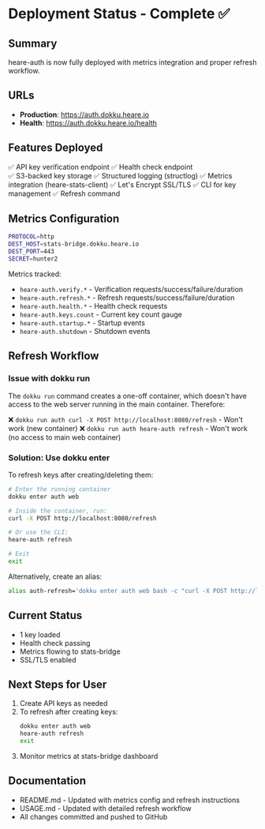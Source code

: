 # Deployment Status - Complete ✅

## Summary
heare-auth is now fully deployed with metrics integration and proper refresh workflow.

## URLs
- **Production**: https://auth.dokku.heare.io
- **Health**: https://auth.dokku.heare.io/health

## Features Deployed
✅ API key verification endpoint
✅ Health check endpoint  
✅ S3-backed key storage
✅ Structured logging (structlog)
✅ Metrics integration (heare-stats-client)
✅ Let's Encrypt SSL/TLS
✅ CLI for key management
✅ Refresh command

## Metrics Configuration
```bash
PROTOCOL=http
DEST_HOST=stats-bridge.dokku.heare.io
DEST_PORT=443
SECRET=hunter2
```

Metrics tracked:
- `heare-auth.verify.*` - Verification requests/success/failure/duration
- `heare-auth.refresh.*` - Refresh requests/success/failure/duration
- `heare-auth.health.*` - Health check requests
- `heare-auth.keys.count` - Current key count gauge
- `heare-auth.startup.*` - Startup events
- `heare-auth.shutdown` - Shutdown events

## Refresh Workflow

### Issue with dokku run
The `dokku run` command creates a one-off container, which doesn't have access to the web server running in the main container. Therefore:

❌ `dokku run auth curl -X POST http://localhost:8080/refresh` - Won't work (new container)
❌ `dokku run auth heare-auth refresh` - Won't work (no access to main web container)

### Solution: Use dokku enter
To refresh keys after creating/deleting them:

```bash
# Enter the running container
dokku enter auth web

# Inside the container, run:
curl -X POST http://localhost:8080/refresh

# Or use the CLI:
heare-auth refresh

# Exit
exit
```

Alternatively, create an alias:
```bash
alias auth-refresh='dokku enter auth web bash -c "curl -X POST http://localhost:8080/refresh"'
```

## Current Status
- 1 key loaded
- Health check passing
- Metrics flowing to stats-bridge
- SSL/TLS enabled

## Next Steps for User
1. Create API keys as needed
2. To refresh after creating keys:
   ```bash
   dokku enter auth web
   heare-auth refresh
   exit
   ```
3. Monitor metrics at stats-bridge dashboard

## Documentation
- README.md - Updated with metrics config and refresh instructions
- USAGE.md - Updated with detailed refresh workflow
- All changes committed and pushed to GitHub
